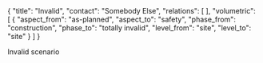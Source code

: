 <rasaeco-meta>
{
    "title": "Invalid",
    "contact": "Somebody Else",
    "relations": [
    ],
    "volumetric": [
        { 
            "aspect_from": "as-planned", "aspect_to": "safety",
            "phase_from": "construction", "phase_to": "totally invalid",
            "level_from": "site", "level_to": "site"
        }
    ]
}
</rasaeco-meta>

Invalid scenario